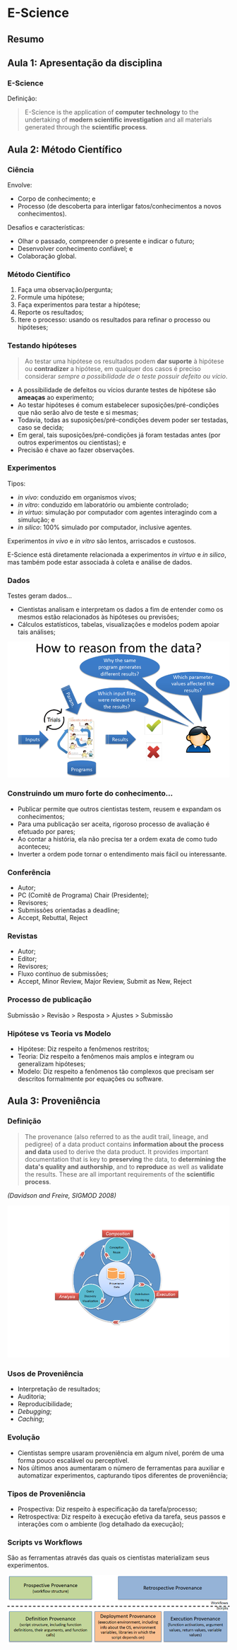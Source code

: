 ﻿# E-Science

## Resumo

## Aula 1: Apresentação da disciplina

### E-Science

Definição:

> E-Science is the application of **computer technology** to the undertaking 
> of **modern scientific investigation** and all materials generated through the **scientific process**.

## Aula 2: Método Científico

### Ciência

Envolve:

- Corpo de conhecimento; e
- Processo (de descoberta para interligar fatos/conhecimentos a novos conhecimentos).

Desafios e características:

- Olhar o passado, compreender o presente e indicar o futuro;
- Desenvolver conhecimento confiável; e
- Colaboração global.

### Método Científico

1. Faça uma observação/pergunta;
2. Formule uma hipótese;
3. Faça experimentos para testar a hipótese;
4. Reporte os resultados;
5. Itere o processo: usando os resultados para refinar o processo ou hipóteses;

### Testando hipóteses

> Ao testar uma hipótese os resultados podem **dar suporte** à hipótese ou
> **contradizer** a hipótese, em qualquer dos casos é preciso considerar _sempre a possibilidade
> de o teste possuir defeito ou vício_.

- A possibilidade de defeitos ou vícios durante testes de hipótese são **ameaças** ao experimento;
- Ao testar hipóteses é comum estabelecer suposições/pré-condições que não serão alvo de teste e 
si mesmas;
- Todavia, todas as suposições/pré-condições devem poder ser testadas, caso se decida;
- Em geral, tais suposições/pré-condições já foram testadas antes (por outros experimentos ou 
cientistas); e
- Precisão é chave ao fazer observações.

### Experimentos

Tipos:

- _in vivo_: conduzido em organismos vivos;
- _in vitro_: conduzido em laboratório ou ambiente controlado;
- _in virtuo_: simulação por computador com agentes interagindo com a simulução; e
- _in silico_: 100% simulado por computador, inclusive agentes.

Experimentos _in vivo_ e _in vitro_ são lentos, arriscados e custosos.

E-Science está diretamente relacionada a experimentos _in virtuo_ e _in silico_, 
mas também pode estar associada à coleta e análise de dados.

### Dados

Testes geram dados...

- Cientistas analisam e interpretam os dados a fim de entender como os mesmos estão 
relacionados às hipóteses ou previsões;
- Cálculos estatísticos, tabelas, visualizações e modelos podem apoiar tais análises;

![Reasoning Data](https://github.com/victoralenkar/escience/blob/master/reason_data.png)

### Construindo um muro forte do conhecimento...

- Publicar permite que outros cientistas testem, reusem e expandam os conhecimentos;
- Para uma publicação ser aceita, rigoroso processo de avaliação é efetuado por pares;
- Ao contar a história, ela não precisa ter a ordem exata de como tudo aconteceu;
- Inverter a ordem pode tornar o entendimento mais fácil ou interessante.

### Conferência

- Autor;
- PC (Comitê de Programa) Chair (Presidente);
- Revisores;
- Submissões orientadas a deadline;
- Accept, Rebuttal, Reject

### Revistas

- Autor;
- Editor;
- Revisores;
- Fluxo contínuo de submissões;
- Accept, Minor Review, Major Review, Submit as New, Reject

### Processo de publicação

Submissão > Revisão > Resposta > Ajustes > Submissão

### Hipótese vs Teoria vs Modelo

- Hipótese: Diz respeito a fenômenos restritos;
- Teoria: Diz respeito a fenômenos mais amplos e integram ou generalizam hipóteses;
- Modelo: Diz respeito a fenômenos tão complexos que precisam ser descritos formalmente
por equações ou software.

## Aula 3: Proveniência

### Definição

> The provenance (also referred to as the audit trail, lineage, and pedigree) of a data 
> product contains **information about the process and data** used to derive the data product. 
> It provides important documentation that is key to **preserving** the data, to **determining the data's quality and authorship**, 
> and to **reproduce** as well as **validate** the results. 
> These are all important requirements of the **scientific process**. 

_(Davidson and Freire, SIGMOD 2008)_

![Provenance is Key](https://github.com/victoralenkar/escience/blob/master/provenance_is_key.png)

### Usos de Proveniência

- Interpretação de resultados;
- Auditoria;
- Reproducibilidade;
- _Debugging_;
- _Caching_;

### Evolução

- Cientistas sempre usaram proveniência em algum nível, porém de uma forma pouco escalável ou perceptível.
- Nos últimos anos aumentaram o número de ferramentas para auxiliar e automatizar experimentos, capturando
tipos diferentes de proveniência;

### Tipos de Proveniência

- Prospectiva: Diz respeito à especificação da tarefa/processo;
- Retrospectiva: Diz respeito à execução efetiva da tarefa, seus passos e interações com o ambiente (log detalhado da execução);

### Scripts vs Workflows

São as ferramentas através das quais os cientistas materializam seus experimentos.

![Provenance Types Perspectives](https://github.com/victoralenkar/escience/blob/master/prov_types_perspectives.png)
